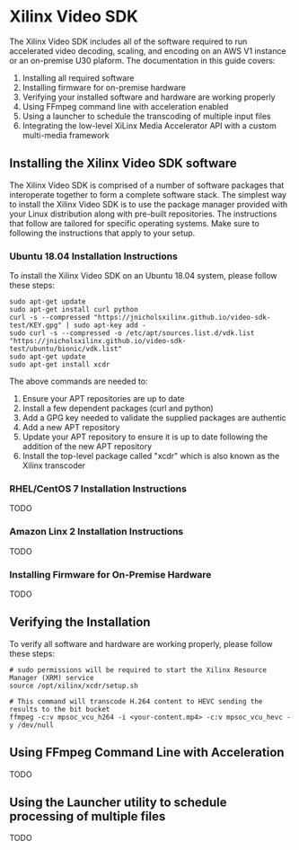 # Xilinx Video SDK
The Xilinx Video SDK includes all of the software required to run accelerated video decoding, scaling, and encoding on an AWS V1 instance or an on-premise U30 plaform.  The documentation in this guide covers:

1. Installing all required software
2. Installing firmware for on-premise hardware
2. Verifying your installed software and hardware are working properly
3. Using FFmpeg command line with acceleration enabled
4. Using a launcher to schedule the transcoding of multiple input files
5. Integrating the low-level XiLinx Media Accelerator API with a custom multi-media framework

## Installing the Xilinx Video SDK software
The Xilinx Video SDK is comprised of a number of software packages that interoperate together to form a complete software stack.  The simplest way to install the Xilinx Video SDK is to use the package manager provided with your Linux distribution along with pre-built repositories.  The instructions that follow are tailored for specific operating systems.  Make sure to following the instructions that apply to your setup.

### Ubuntu 18.04 Installation Instructions
To install the Xilinx Video SDK on an Ubuntu 18.04 system, please follow these steps:
    
    sudo apt-get update
    sudo apt-get install curl python
    curl -s --compressed "https://jnicholsxilinx.github.io/video-sdk-test/KEY.gpg" | sudo apt-key add -
    sudo curl -s --compressed -o /etc/apt/sources.list.d/vdk.list "https://jnicholsxilinx.github.io/video-sdk-test/ubuntu/bionic/vdk.list"
    sudo apt-get update
    sudo apt-get install xcdr

The above commands are needed to:
1. Ensure your APT repositories are up to date
2. Install a few dependent packages (curl and python)
3. Add a GPG key needed to validate the supplied packages are authentic
4. Add a new APT repository
5. Update your APT repository to ensure it is up to date following the addition of the new APT repository
6. Install the top-level package called "xcdr" which is also known as the Xilinx transcoder

### RHEL/CentOS 7 Installation Instructions
TODO

### Amazon Linx 2 Installation Instructions
TODO

### Installing Firmware for On-Premise Hardware
TODO

## Verifying the Installation
To verify all software and hardware are working properly, please follow these steps:

    # sudo permissions will be required to start the Xilinx Resource Manager (XRM) service
    source /opt/xilinx/xcdr/setup.sh
    
    # This command will transcode H.264 content to HEVC sending the results to the bit bucket
    ffmpeg -c:v mpsoc_vcu_h264 -i <your-content.mp4> -c:v mpsoc_vcu_hevc -y /dev/null

## Using FFmpeg Command Line with Acceleration
TODO

## Using the Launcher utility to schedule processing of multiple files
TODO

